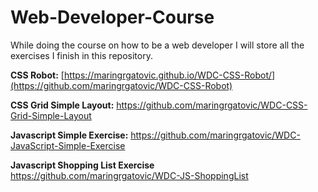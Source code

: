 # Web-Developer-Course
While doing the course on how to be a web developer I will store all the exercises I finish in this repository.

**CSS Robot:** [https://maringrgatovic.github.io/WDC-CSS-Robot/](https://github.com/maringrgatovic/WDC-CSS-Robot)

**CSS Grid Simple Layout:** https://github.com/maringrgatovic/WDC-CSS-Grid-Simple-Layout

**Javascript Simple Exercise:** https://github.com/maringrgatovic/WDC-JavaScript-Simple-Exercise

**Javascript Shopping List Exercise** https://github.com/maringrgatovic/WDC-JS-ShoppingList
